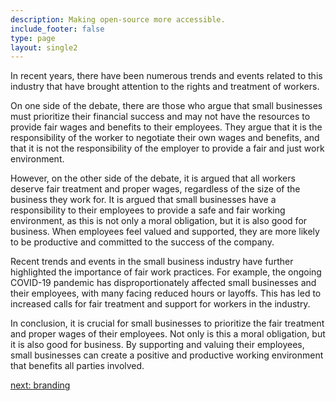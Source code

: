 ```yaml
---
description: Making open-source more accessible.
include_footer: false
type: page
layout: single2
---
```



<p>
In recent years, there have been numerous trends and events related to this industry that have brought attention to the rights and treatment of workers.

On one side of the debate, there are those who argue that small businesses must prioritize their financial success and may not have the resources to provide fair wages and benefits to their employees. They argue that it is the responsibility of the worker to negotiate their own wages and benefits, and that it is not the responsibility of the employer to provide a fair and just work environment.

However, on the other side of the debate, it is argued that all workers deserve fair treatment and proper wages, regardless of the size of the business they work for. It is argued that small businesses have a responsibility to their employees to provide a safe and fair working environment, as this is not only a moral obligation, but it is also good for business. When employees feel valued and supported, they are more likely to be productive and committed to the success of the company.

Recent trends and events in the small business industry have further highlighted the importance of fair work practices. For example, the ongoing COVID-19 pandemic has disproportionately affected small businesses and their employees, with many facing reduced hours or layoffs. This has led to increased calls for fair treatment and support for workers in the industry.

In conclusion, it is crucial for small businesses to prioritize the fair treatment and proper wages of their employees. Not only is this a moral obligation, but it is also good for business. By supporting and valuing their employees, small businesses can create a positive and productive working environment that benefits all parties involved.


<a href="https://workdojos.com/clerk/branding">next: branding</a>
